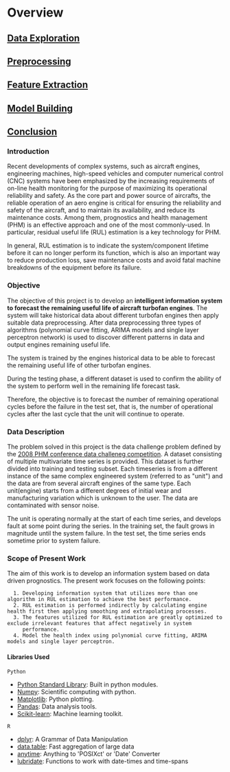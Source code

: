# Overview

## [Data Exploration]()

## [Preprocessing]()

## [Feature Extraction]()

## [Model Building]()

## [Conclusion]()

### Introduction

Recent developments of complex systems, such as aircraft engines, engineering machines, high-speed vehicles and computer numerical control (CNC) systems have been emphasized by the increasing requirements of on-line health monitoring for the purpose of maximizing its operational reliability and safety. As the core part and power source of aircrafts, the reliable operation of an aero engine is critical for ensuring the reliability and safety of the aircraft, and to maintain its availability, and reduce its maintenance costs. Among them, prognostics and health management (PHM) is an effective approach and one of the most commonly-used. In particular, residual useful life (RUL) estimation is a key technology for PHM. 

In general, RUL estimation is to indicate the system/component lifetime before it can no longer perform its function, which is also an important way to reduce production loss, save maintenance costs and avoid fatal machine breakdowns of the equipment before its failure.


### Objective

The objective of this project is to develop an **intelligent information system to forecast the remaining useful life of aircraft turbofan engines**. The system will take historical data about different turbofan engines then apply suitable data preprocessing.
After data preprocessing three types of algorithms (polynomial curve fitting, ARIMA models and single layer perceptron network) is used to discover different patterns in data and output engines remaining useful life.

The system is trained by the engines historical data to be able to forecast the remaining useful life of other turbofan engines.

During the testing phase, a different dataset is used to confirm the ability of the system to perform well in the remaining life forecast task.

Therefore, the objective is to forecast the number of remaining operational cycles before the failure in the test set, that is, the number of operational cycles after the last cycle that the unit will continue to operate. 

### Data Description

The problem solved in this project is the data challenge problem defined by the [2008 PHM conference data challeneg competition](https://c3.nasa.gov/dashlink/projects/15/). A dataset consisting of multiple multivariate time series is provided. This dataset is further divided into training and testing subset. Each timeseries is from a different instance of the same complex engineered system (referred to as "unit") and the data are from several aircraft engines of the same type. Each unit(engine) starts from a different degrees of initial wear and manufacturing variation which is unknown to the user. The data are contaminated with sensor noise.

The unit is operating normally at the start of each time series, and develops fault at some point during the series. In the training set, the fault grows in magnitude until the system failure. In the test set, the time series ends sometime prior to system failure. 

### Scope of Present Work

The aim of this work is to develop an information system based on data driven prognostics. The present work focuses on the following points:

      1. Developing information system that utilizes more than one algorithm in RUL estimation to achieve the best performance.
      2. RUL estimation is performed indirectly by calculating engine health first then applying smoothing and extrapolating processes.
      3. The features utilized for RUL estimation are greatly optimized to exclude irrelevant features that affect negatively in system
         performance.
      4. Model the health index using polynomial curve fitting, ARIMA models and single layer perceptron.

#### Libraries Used

`Python`
* [Python Standard Library](https://docs.python.org/2/library/): Built in python modules.
* [Numpy](http://www.numpy.org/): Scientific computing with python.
* [Matplotlib](http://matplotlib.org/): Python plotting.
* [Pandas](http://pandas.pydata.org/): Data analysis tools.
* [Scikit-learn](http://scikit-learn.org/stable/): Machine learning toolkit.

`R`
* [dplyr](https://cran.r-project.org/web/packages/dplyr/dplyr.pdf): A Grammar of Data Manipulation
* [data.table](https://cran.r-project.org/web/packages/data.table/data.table.pdf): Fast aggregation of large data
* [anytime](https://cran.r-project.org/web/packages/anytime/anytime.pdf): Anything to 'POSIXct' or 'Date' Converter
* [lubridate](https://cran.r-project.org/web/packages/lubridate/lubridate.pdf): Functions to work with date-times and time-spans
